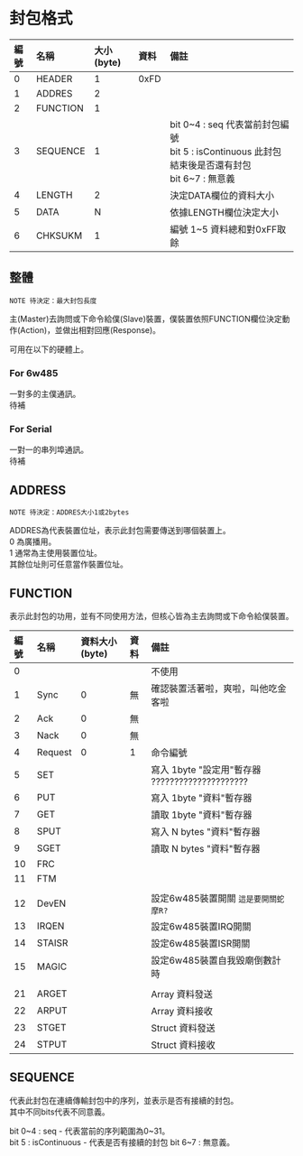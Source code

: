 
# 封包格式

| 編號 | 名稱 | 大小(byte) | 資料 | 備註 |  
| :--- | :--- | :--- | :--- | :--- |  
| 0 | HEADER   | 1 | 0xFD |  |
| 1 | ADDRES   | 2 |  |  |
| 2 | FUNCTION | 1 |  |  |
| 3 | SEQUENCE | 1 |  | bit 0\~4 : seq 代表當前封包編號 <br> bit 5 : isContinuous 此封包結束後是否還有封包 <br> bit 6\~7 : 無意義  |
| 4 | LENGTH   | 2 |  | 決定DATA欄位的資料大小 |
| 5 | DATA     | N |  | 依據LENGTH欄位決定大小 |
| 6 | CHKSUKM  | 1 |  | 編號 1~5 資料總和對0xFF取餘 |

## 整體

    NOTE 待決定：最大封包長度

主(Master)去詢問或下命令給僕(Slave)裝置，僕裝置依照FUNCTION欄位決定動作(Action)，並做出相對回應(Response)。

可用在以下的硬體上。
### For 6w485
一對多的主僕通訊。  
待補

### For Serial
一對一的串列埠通訊。  
待補


## ADDRESS

    NOTE 待決定：ADDRES大小1或2bytes

ADDRES為代表裝置位址，表示此封包需要傳送到哪個裝置上。  
0 為廣播用。  
1 通常為主使用裝置位址。  
其餘位址則可任意當作裝置位址。  


## FUNCTION

表示此封包的功用，並有不同使用方法，但核心皆為主去詢問或下命令給僕裝置。


| 編號 | 名稱 | 資料大小(byte) | 資料 | 備註 |  
| :--- | :--- | :--- | :--- | :--- |  
| 0 |  |  |  | 不使用 |
| 1 | Sync | 0 | 無 | 確認裝置活著啦，爽啦，叫他吃金客啦 |
| 2 | Ack  | 0 | 無 |  |
| 3 | Nack | 0 | 無 |  |
| 4 | Request | 0 | 1 | 命令編號 |
| 5 | SET |  |  | 寫入 1byte "設定用"暫存器 ????????????????????? |
| 6 | PUT |  |  | 寫入 1byte "資料"暫存器 |
| 7 | GET |  |  | 讀取 1byte "資料"暫存器 |
| 8 | SPUT |  |  | 寫入 N bytes "資料"暫存器 |
| 9 | SGET |  |  | 讀取 N bytes "資料"暫存器 |
| 10 | FRC |  |  |  |
| 11 | FTM |  |  |  |
|  |  |  |  |  |
| 12 | DevEN |  |  | 設定6w485裝置開關 `這是要開關蛇摩R?`|
| 13 | IRQEN |  |  | 設定6w485裝置IRQ開關 |
| 14 | STAISR |  |  | 設定6w485裝置ISR開關 |
| 15 | MAGIC |  |  | 設定6w485裝置自我毀廟倒數計時 |
|  |  |  |  |  |
| 21 | ARGET |  |  | Array 資料發送 |
| 22 | ARPUT |  |  | Array 資料接收 |
| 23 | STGET |  |  | Struct 資料發送 |
| 24 | STPUT |  |  | Struct 資料接收 |



## SEQUENCE

代表此封包在連續傳輸封包中的序列，並表示是否有接續的封包。  
其中不同bits代表不同意義。  

bit 0\~4 : seq \- 代表當前的序列範圍為0~31。  
bit   5 : isContinuous \- 代表是否有接續的封包
bit 6\~7 : 無意義。
